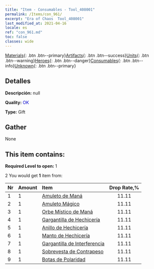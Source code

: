```yaml
---
title: "Item - Consumables - Tool_408001"
permalink: /Items/con_961/
excerpt: "Era of Chaos  Tool_408001"
last_modified_at: 2021-04-16
locale: es
ref: "con_961.md"
toc: false
classes: wide
---
```

 [Materials](/es/Items/){: .btn .btn--primary}[Artifacts](/es/Items/Artifacts/){: .btn .btn--success}[Units](/es/Items/Units/){: .btn .btn--warning}[Heroes](/es/Items/Heroes/){: .btn .btn--danger}[Consumables](/es/Items/Consumables/){: .btn .btn--info}[Unknown](/es/Items/Unknown/){: .btn .btn--primary}

## Detalles
 **Descripción:** null

 **Quality:** <span style="color: #0000CD">OK</span>

 **Type:** Gift

## Gather

  None

## This item contains:

 **Required Level to open:** 1

 2 You would get **1** item  from:

  | Nr | Amount |     Item    | Drop Rate,% |
  |:---|:-------|:------------|:---------:|
  | 1 | 1 | [Amuleto de Maná](/es/Items/art_112/) | 11.11 | 
  | 2 | 1 | [Amuleto Mágico](/es/Items/art_113/) | 11.11 | 
  | 3 | 1 | [Orbe Místico de Maná](/es/Items/art_114/) | 11.11 | 
  | 4 | 1 | [Gargantilla de Hechicería](/es/Items/art_115/) | 11.11 | 
  | 5 | 1 | [Anillo de Hechicería](/es/Items/art_116/) | 11.11 | 
  | 6 | 1 | [Manto de Hechicería](/es/Items/art_117/) | 11.11 | 
  | 7 | 1 | [Gargantilla de Interferencia](/es/Items/art_118/) | 11.11 | 
  | 8 | 1 | [Sobrevesta de Contrapeso](/es/Items/art_119/) | 11.11 | 
  | 9 | 1 | [Botas de Polaridad](/es/Items/art_120/) | 11.11 | 
